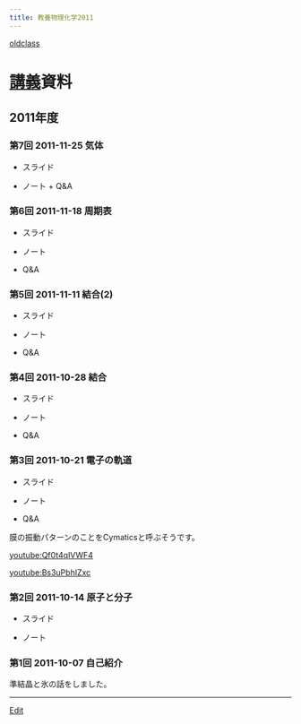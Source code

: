 ```yaml
---
title: 教養物理化学2011
---
```

[oldclass](/oldclass)


# [講義](/講義)資料


## 2011年度


### 第7回 2011-11-25 気体

* スライド
[](2011-11-25slide7.pdf)

* ノート + Q&A
[](2011-11-25note7.pdf)


### 第6回 2011-11-18 周期表

* スライド
[](2011-11-18slide6.pdf)

* ノート
[](2011-11-18note6.pdf)

* Q&A
[](2011-11-18qa6.pdf)


### 第5回 2011-11-11 結合(2)

* スライド
[](2011-11-11slide5.pdf)

* ノート
[](2011-11-11note5.pdf)

* Q&A
[](2011-11-11qa5.pdf)


### 第4回 2011-10-28 結合

* スライド
[](2011-10-28slide4.pdf)

* ノート
[](2011-10-28note4.pdf)

* Q&A
[](2011-10-28qa4.pdf)


### 第3回 2011-10-21 電子の軌道

* スライド
[](2011-10-21slide3.pdf)

* ノート
[](2011-10-21note3.pdf)

* Q&A
[](2011-10-21qa3.pdf)

膜の振動パターンのことをCymaticsと呼ぶそうです。

[youtube:Qf0t4qIVWF4](youtube:Qf0t4qIVWF4)

[youtube:Bs3uPbhIZxc](youtube:Bs3uPbhIZxc)


### 第2回 2011-10-14 原子と分子

* スライド
[](2011-10-14slide2.key.pdf)

* ノート
[](2011-10-14note2.pdf)


### 第1回 2011-10-07 自己紹介

準結晶と氷の話をしました。

<!--  -->


----
[Edit](https://github.com/vitroid/vitroid.github.io/edit/master/MD/教養物理化学2011.md)
